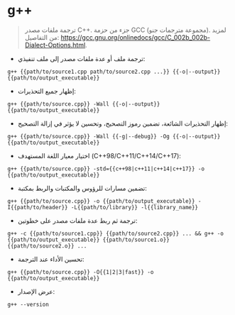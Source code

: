 # g++

> ترجمة ملفات مصدر C++.
> جزء من حزمة GCC (مجموعة مترجمات جنو).
> لمزيد من التفاصيل: <https://gcc.gnu.org/onlinedocs/gcc/C_002b_002b-Dialect-Options.html>.

- ترجمة ملف أو عدة ملفات مصدر إلى ملف تنفيذي:

`g++ {{path/to/source1.cpp path/to/source2.cpp ...}} {{-o|--output}} {{path/to/output_executable}}`

- إظهار جميع التحذيرات:

`g++ {{path/to/source.cpp}} -Wall {{-o|--output}}  {{path/to/output_executable}}`

- إظهار التحذيرات الشائعة، تضمين رموز التصحيح، وتحسين لا يؤثر في إزالة التصحيح:

`g++ {{path/to/source.cpp}} -Wall {{-g|--debug}} -Og {{-o|--output}} {{path/to/output_executable}}`

- اختيار معيار اللغة المستهدف (C++98/C++11/C++14/C++17):

`g++ {{path/to/source.cpp}} -std={{c++98|c++11|c++14|c++17}} -o {{path/to/output_executable}}`

- تضمين مسارات للرؤوس والمكتبات والربط بمكتبة:

`g++ {{path/to/source.cpp}} -o {{path/to/output_executable}} -I{{path/to/header}} -L{{path/to/library}} -l{{library_name}}`

- ترجمة ثم ربط عدة ملفات مصدر على خطوتين:

`g++ -c {{path/to/source1.cpp}} {{path/to/source2.cpp}} ... && g++ -o {{path/to/output_executable}} {{path/to/source1.o}} {{path/to/source2.o}} ...`

- تحسين الأداء عند الترجمة:

`g++ {{path/to/source.cpp}} -O{{1|2|3|fast}} -o {{path/to/output_executable}}`

- عرض الإصدار:

`g++ --version`
